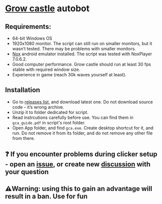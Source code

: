 # [Grow castle](https://play.google.com/store/apps/details?id=com.raongames.growcastle) autobot

## Requirements:
 - 64-bit Windows OS
 - 1920x1080 monitor. The script can still run on smaller monitors, but it wasn’t tested. There may be problems with smaller monitors.
 - [Nox](https://www.bignox.com/) android emulator installed. The script was tested with NoxPlayer 7.0.6.2.
 - Good computer performance. Grow castle should run at least 30 fps stable with required window size.
 - Experience in game (reach 30k waves yourself at least).

## Installation
 - Go to [releases list](https://github.com/Silpux/GrowCastleAutobot/releases), and download latest one. Do not download source code – it’s wrong archive.
 - Unzip it to folder dedicated for script.
 - Read instrcutions carefully before use. You can find them in `gca_guide.pdf` in script's root folder.
 - Open App folder, and find `gca.exe`. Create desktop shortcut for it, and run. Do not remove it from its folder, and do not remove any other file from there.

## ❓ If you encounter problems during clicker setup - open an [issue](https://github.com/Silpux/GrowCastleAutobot/issues/new), or create new [discussion](https://github.com/Silpux/GrowCastleAutobot/discussions/new/choose) with your question

## ⚠️Warning: using this to gain an advantage will result in a ban. Use for fun